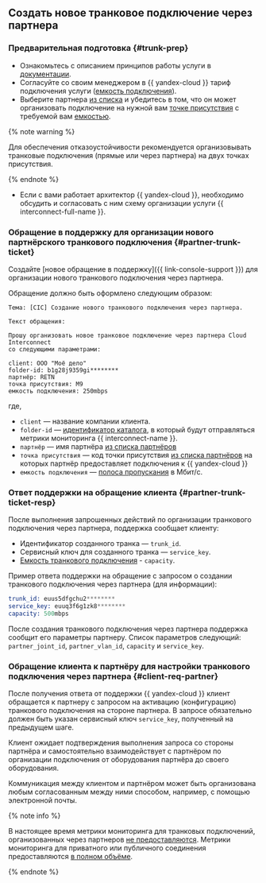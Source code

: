 ## Создать новое транковое подключение через партнера

### Предварительная подготовка {#trunk-prep}

* Ознакомьтесь с описанием принципов работы услуги в [документации](../../interconnect/concepts/index.md).
* Согласуйте со своим менеджером в {{ yandex-cloud }} тариф подключения услуги ([емкость подключения](../../interconnect/pricing.md)).
* Выберите партнера [из списка](../../interconnect/concepts/partners.md#list) и убедитесь в том, что он может организовать подключение на нужной вам [точке присутствия](../../interconnect/concepts/pops.md) с требуемой вам [емкостью](../../interconnect/concepts/partners.md#list).

{% note warning %}

Для обеспечения отказоустойчивости рекомендуется организовывать транковые подключения (прямые или через партнера) на двух точках присутствия.

{% endnote %}

* Если с вами работает архитектор {{ yandex-cloud }}, необходимо обсудить и согласовать с ним схему организации услуги {{ interconnect-full-name }}.

### Обращение в поддержку для организации нового партнёрского транкового подключения {#partner-trunk-ticket}

Создайте [новое обращение в поддержку]({{ link-console-support }}) для организации нового транкового подключения через партнера.


Обращение должно быть оформлено следующим образом:

```text
Тема: [CIC] Создание нового транкового подключения через партнера.

Текст обращения:

Прошу организовать новое транковое подключение через партнера Cloud Interconnect 
со следующими параметрами:

client: ООО "Моё дело" 
folder-id: b1g28j9359gi********
партнёр: RETN
точка присутствия: M9
емкость подключения: 250mbps
```

где,

* `client` — название компании клиента.
* `folder-id` — [идентификатор каталога](../../resource-manager/operations/folder/get-id.md), в который будут отправляться метрики мониторинга {{ interconnect-name }}.
* `партнёр` — имя партнёра [из списка партнёров](../../interconnect/concepts/partners.md#list)
* `точка присутствия` — код точки присутствия [из списка партнёров](../../interconnect/concepts/partners.md#list) на которых партнёр предоставляет подключения к {{ yandex-cloud }}
* `емкость подключения` — [полоса пропускания](../../interconnect/pricing.md) в Мбит/c.


### Ответ поддержки на обращение клиента {#partner-trunk-ticket-resp}

После выполнения запрошенных действий по организации транкового подключения через партнера, поддержка сообщает клиенту:
* Идентификатор созданного транка — `trunk_id`.
* Сервисный ключ для созданного транка — `service_key`.
* [Емкость транкового подключения](../../interconnect/concepts/capacity.md) - `capacity`.

Пример ответа поддержки на обращение с запросом о создании транкового подключения через партнера (для информации):

```s
trunk_id: euus5dfgchu2********
service_key: euuq3f6g1zk8********
capacity: 500mbps
```

После создания транкового подключения через партнера поддержка сообщит его параметры партнеру. Список параметров следующий:
`partner_joint_id`, `partner_vlan_id`, `capacity` и `service_key`.

### Обращение клиента к партнёру для настройки транкового подключения через партнера {#client-req-partner}

После получения ответа от поддержки {{ yandex-cloud }} клиент обращается к партнеру с запросом на активацию (конфигурацию) транкового подключения на стороне партнера. В запросе обязательно должен быть указан сервисный ключ `service_key`, полученный на предыдущем шаге.

Клиент ожидает подтверждения выполнения запроса со стороны партнёра и самостоятельно взаимодействует с партнёром по организации подключения от оборудования партнёра до своего оборудования.

Коммуникация между клиентом и партнёром может быть организована любым согласованным между ними способом, например, с помощью электронной почты.


{% note info %}

В настоящее время метрики мониторинга для транковых подключений, организованных через партнеров [не предоставляются](../../interconnect/concepts/monitoring.md#notes).
Метрики мониторинга для приватного или публичного соединения предоставляются [в полном объёме](../../interconnect/concepts/monitoring.md#private-metrics).

{% endnote %}
